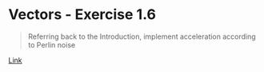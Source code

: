 # Vectors - Exercise 1.6

> Referring back to the Introduction, implement acceleration according to Perlin noise

[Link](http://natureofcode.com/book/chapter-1-vectors/#chapter01_exercise6)